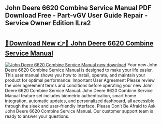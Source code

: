 ## John Deere 6620 Combine Service Manual PDF Download Free - Part-vGV User Guide Repair - Service Owner Edition lLra2

# <h2><a href="http://bc96260.oget.top/?id=John+Deere+6620+Combine+Service+Manual">🔗Download New 👉🔴 John Deere 6620 Combine Service Manual</a></h2>

[![John Deere 6620 Combine Service Manual new download](https://i.imgur.com/5g1atiW.png)](http://bc96260.oget.top/?id=John+Deere+6620+Combine+Service+Manual)
Your new John Deere 6620 Combine Service Manual is designed to make your life easier. This user manual shows you how to install, operate, and maintain your product for optimal performance. Important User Agreement Please review the user agreement terms and conditions before operating your new John Deere 6620 Combine Service Manual. John Deere 6620 Combine Service Manual feature set includes biometric authentication, smart home integration, automatic updates, and personalized dashboard, all accessible through the sleek and user-friendly interface. Please Don't Be Afraid to Ask John Deere 6620 Combine Service Manual. Our customer support team is ready to answer your questions.
